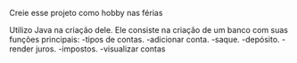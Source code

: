 Creie esse projeto como hobby nas férias

Utilizo Java na criação dele.
Ele consiste na criação de um banco com suas funções principais:
-tipos de contas.
-adicionar conta.
-saque.
-depósito.
-render juros.
-impostos.
-visualizar contas
